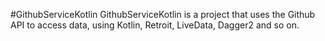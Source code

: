 #GithubServiceKotlin
GithubServiceKotlin is a project that uses the Github API to access data, using Kotlin, Retroit, LiveData, Dagger2 and so on.
